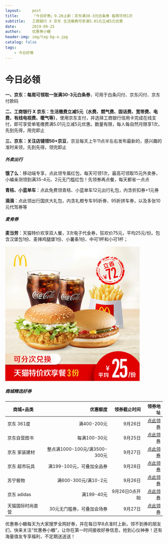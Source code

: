 ```yaml
---
layout:     post
title:      「今日好券」9.20上新：京东满30-3元白条券 每周可领1次
subtitle:   工商银行 X 京东 生活缴费可享满5.01元立减5元优惠
date:       2019-09-25
author:     优惠券小糖
header-img: img/tag-bg-o.jpg
catalog: false
tags:
    - 今日好券
---
```


# 今日必领

**一、京东：每周可领取一张满30-3元白条券**，可用于白条闪付、京东闪付、京东付款码

**二、工商银行 X 京东：生活缴费立减5元（水费、燃气费、固话费、宽带费、电费、有线电视费、暖气等）**，使用京东支付，并选择工商银行信用卡完成在线支付，即可享受单笔缴费满5.01元立减5元优惠。数量有限，每人每自然月限享1次，先到先得，用完即止

**三、京东：关注店铺领50+京豆**，京豆每天上午11点半左右发布最新的，感兴趣的准时来领，先到先得，领完即止

##### 外卖出行

**饿了么**：移动端专享，点此领专属红包，每天可领1次，最高可领取15元外卖券，小编亲测领到满35-4元、2元无门槛红包！先领券再点餐，每天都省一点点

**青桔、小蓝单车**：点此免费领青桔、小蓝单车12元出行礼包，内含折扣券+1元券

**滴滴**：点此领出行国庆大礼包，内含礼橙专车95折券、95折拼车券，以及多张10元代驾券等

##### 麦肯券

**麦当劳**：天猫特价欢享双人餐，3次电子代金券，狂欢价75元，平均25元/份。包含汉堡包1份、麦辣鸡腿堡1份、小薯条1份、中可1杯和小可1杯；

![天猫特价欢享双人餐3次电子代金券](/img/post-2019-09-25-mdl.jpg)

##### 商城精选好券

商城+品类|优惠额度|领券截止时间|领券地址
--|--:|--:|--:
京东 361度|满400-200元|9月26日|[点此领券](https://adidashardware.jd.com/)
京东自营图书|每满100-30元|9月25日|[点此领券](https://adidashardware.jd.com/)
京东 家装建材|整点满1000-100元/满3500-300元|9月27日|[点此领券](https://adidashardware.jd.com/)
京东 超市玩具|满199-100元，可叠加全品券|9月28日|[点此领券](https://adidashardware.jd.com/)
苏宁极物|满600-300元/满10-2元| 9月26日|[点此领券](https://adidashardware.jd.com/)
京东 adidas|满199-40元|9月26日0点开始|[点此领券](https://adidashardware.jd.com/)
天猫国际时尚直营|30元无门槛券，可叠加会场券|9月27日|[点此领券](https://adidashardware.jd.com/)

优惠券小糖每天为大家搜罗全网好券，并在每日早8点准时上新。领不到券的朋友们，快来关注“优惠券小糖”，让你在第一时间接收好券信息，抢到心仪神券！还有海量值友专享福利，不定期送送送！ 
